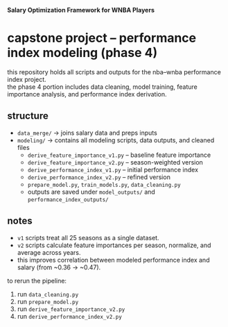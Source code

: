 **Salary Optimization Framework for WNBA Players**
# capstone project – performance index modeling (phase 4)

this repository holds all scripts and outputs for the nba–wnba performance index project.  
the phase 4 portion includes data cleaning, model training, feature importance analysis, and performance index derivation.

## structure

- `data_merge/` → joins salary data and preps inputs
- `modeling/` → contains all modeling scripts, data outputs, and cleaned files
  - `derive_feature_importance_v1.py` – baseline feature importance
  - `derive_feature_importance_v2.py` – season-weighted version
  - `derive_performance_index_v1.py` – initial performance index
  - `derive_performance_index_v2.py` – refined version
  - `prepare_model.py`, `train_models.py`, `data_cleaning.py`
  - outputs are saved under `model_outputs/` and `performance_index_outputs/`

## notes

- `v1` scripts treat all 25 seasons as a single dataset.
- `v2` scripts calculate feature importances per season, normalize, and average across years.
- this improves correlation between modeled performance index and salary (from ~0.36 → ~0.47).

to rerun the pipeline:
1. run `data_cleaning.py`
2. run `prepare_model.py`
3. run `derive_feature_importance_v2.py`
4. run `derive_performance_index_v2.py`


